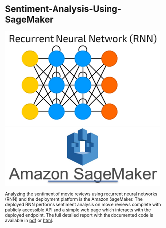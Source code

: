 # Sentiment-Analysis-Using-SageMaker

<p float="left">
  <img src="pics/rnn.png" width="500" alt="Combined Image" />
  <img src="pics/sagemaker.jpg" width="500" alt="Combined Image" /> 
</p>


Analyzing the sentiment of movie reviews using recurrent neural networks (RNN) and the deployment platform is the Amazon SageMaker. The deployed RNN performs sentiment analysis on movie reviews complete with publicly accessible API and a simple web page which interacts with the deployed endpoint. The full detailed report with the documented code is available in [pdf](report..pdf) or [html](report.html). 

